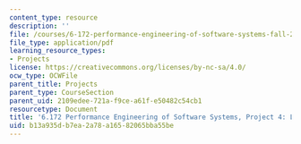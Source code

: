 ```yaml
---
content_type: resource
description: ''
file: /courses/6-172-performance-engineering-of-software-systems-fall-2018/b13a935db7ea2a78a16582065bba55be_MIT6_172F18_project4.pdf
file_type: application/pdf
learning_resource_types:
- Projects
license: https://creativecommons.org/licenses/by-nc-sa/4.0/
ocw_type: OCWFile
parent_title: Projects
parent_type: CourseSection
parent_uid: 2109edee-721a-f9ce-a61f-e50482c54cb1
resourcetype: Document
title: '6.172 Performance Engineering of Software Systems, Project 4: Leiserchess'
uid: b13a935d-b7ea-2a78-a165-82065bba55be
---
```

